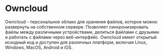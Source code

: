 # Owncloud

Owncloud - персональное облако для хранения файлов, которое можно развернуть на собственном сервере.
Позволяет синхронизировать файлы между различными устройствами, делиться файлами с друзьями и работать
с файлами через веб-интерфейс.
Owncloud имеет открытый исходный код и доступен для различных платформ, включая Linux, Windows, MacOS, Android и iOS.
